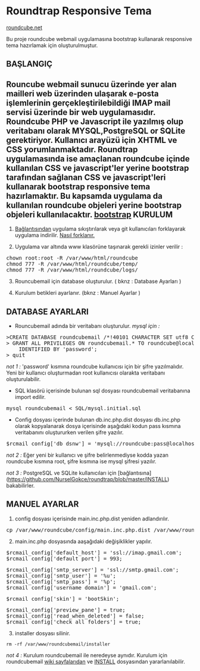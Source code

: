 Roundtrap Responsive Tema
=================

[roundcube.net](http://roundcube.net)


Bu proje roundcube webmail uygulamasına bootstrap kullanarak responsive tema hazırlamak için oluşturulmuştur. 

BAŞLANGIÇ
---------

Rouncube webmail sunucu üzerinde yer alan mailleri web üzerinden ulaşarak e-posta işlemlerinin gerçekleştirilebildiği IMAP mail servisi üzerinde bir web uygulamasıdır. Roundcube PHP ve Javascript ile yazılmış olup veritabanı olarak MYSQL,PostgreSQL or SQLite gerektiriyor. Kullanıcı arayüzü için XHTML ve CSS yorumlanmaktadır. Roundtrap uygulamasında ise amaçlanan roundcube içinde kullanılan CSS ve javascript'ler yerine bootstrap tarafından sağlanan CSS ve javascript'leri kullanarak bootstrap responsive tema hazırlamaktır. Bu kapsamda uygulama da kullanılan roundcube objeleri yerine bootstrap objeleri kullanılacaktır. 
[bootstrap](http://twitter.github.io/bootstrap/)
KURULUM
-------

1. [Bağlantısından](https://github.com/NurselGokce/roundtrap) uygulama sıkıştırılarak veya git kullanıcıları forklayarak uygulama indirilir.  [Nasıl forklanır.](https://help.github.com/articles/fork-a-repo ) 

2. Uygulama var altında www klasörüne taşınarak gerekli izinler verilir :
<pre>
chown root:root -R /var/www/html/roundcube 
chmod 777 -R /var/www/html/roundcube/temp/ 
chmod 777 -R /var/www/html/roundcube/logs/
</pre>
3. Rouncubemail için database oluşturulur. ( bknz : Database Ayarları )

4. Kurulum betikleri ayarlanır. (bknz : Manuel Ayarlar )


DATABASE AYARLARI
-----------------

*  Rouncubemail adında bir veritabanı oluşturulur.
*mysql için :*
<pre>
>CREATE DATABASE roundcubemail /*!40101 CHARACTER SET utf8 COLLATE utf8_general_ci */;
> GRANT ALL PRIVILEGES ON roundcubemail.* TO roundcube@localhost
    IDENTIFIED BY 'password';
> quit 
</pre>

   *not 1 :* 'password' kısmına roundcube kullanıcısı için bir şifre yazılmalıdır. 
    Yeni bir kullanıcı oluşturmadan root kullanıcısı olarakta veritabanı oluşturulabilir.
    

*  SQL klasörü içerisinde bulunan sql dosyası roundcubemail veritabanına import edilir.
<pre>
mysql roundcubemail < SQL/mysql.initial.sql
</pre>



*  Config dosyası içerinde bulunan db.inc.php.dist dosyası db.inc.php olarak kopyalanarak dosya içerisinde aşağıdaki kodun pass kısmına veritabanını oluştururken verilen şifre yazılır.
<pre>
$rcmail_config['db_dsnw'] = 'mysql://roundcube:pass@localhost/roundcubemail';
</pre>

   *not 2 :* Eğer yeni bir kullanıcı ve şifre belirlenmediyse kodda yazan roundcube kısmına root, şifre kısmına ise mysql şifresi yazılır.
   
   *not 3 :* PostgreSQL ve SQLite kullanıcıları için [bağlantısına] (https://github.com/NurselGokce/roundtrap/blob/master/INSTALL) bakabilirler.


MANUEL AYARLAR
-------------

1. config dosyası içerisinde main.inc.php.dist yeniden adlandırılır.
<pre>
cp /var/www/roundcube/config/main.inc.php.dist /var/www/roundcube/config/main.inc.php
</pre>

2. main.inc.php dosyasında aaşağıdaki değişiklikler yapılır.
<pre>
$rcmail_config['default_host'] = 'ssl://imap.gmail.com';
$rcmail_config['default_port'] = 993;
</pre>
<pre>
$rcmail_config['smtp_server'] = 'ssl://smtp.gmail.com';
$rcmail_config['smtp_user'] = '%u';
$rcmail_config['smtp_pass'] = '%p';
$rcmail_config['username_domain'] = 'gmail.com';
</pre>
<pre>
$rcmail_config['skin'] = 'bootSkin';
</pre>
<pre>
$rcmail_config['preview_pane'] = true;
$rcmail_config['read_when_deleted'] = false;
$rcmail_config['check_all_folders'] = true;
</pre>

3. installer dosyası silinir.

`rm -rf /var/www/roundcubemail/installer`

*not 4 :* Kurulum roundcubemail ile neredeyse aynıdır. 
Kurulum için roundcubemail [wiki sayfalarıdan](http://trac.roundcube.net/wiki/Howto_Install) ve [INSTALL](https://github.com/NurselGokce/roundtrap/blob/master/INSTALL) dosyasından yararlanılabilir.











































